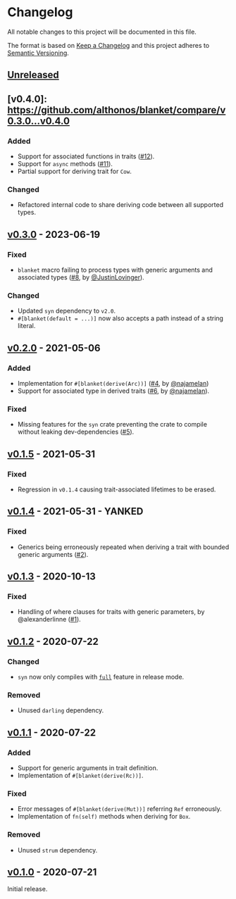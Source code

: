 # Changelog
All notable changes to this project will be documented in this file.

The format is based on [Keep a Changelog](http://keepachangelog.com/en/1.0.0/)
and this project adheres to [Semantic Versioning](http://semver.org/spec/v2.0.0.html).


## [Unreleased]

[Unreleased]: https://github.com/althonos/blanket/compare/v0.4.0...HEAD


## [v0.4.0]: https://github.com/althonos/blanket/compare/v0.3.0...v0.4.0

### Added
- Support for associated functions in traits ([#12](https://github.com/althonos/blanket/issues/12)).
- Support for `async` methods ([#11](https://github.com/althonos/blanket/issues/11)).
- Partial support for deriving trait for `Cow`.

### Changed
- Refactored internal code to share deriving code between all supported types.


## [v0.3.0] - 2023-06-19

[v0.3.0]: https://github.com/althonos/blanket/compare/v0.2.0...v0.3.0

### Fixed
- `blanket` macro failing to process types with generic arguments and associated types ([#8](https://github.com/althonos/blanket/issues/8), by [@JustinLovinger](https://github.com/JustinLovinger)).

### Changed
- Updated `syn` dependency to `v2.0`.
- `#[blanket(default = ...)]` now also accepts a path instead of a string literal.


## [v0.2.0] - 2021-05-06

[v0.2.0]: https://github.com/althonos/blanket/compare/v0.1.5...v0.2.0

### Added
- Implementation for `#[blanket(derive(Arc))]` ([#4](https://github.com/althonos/blanket/pull/4), by [@najamelan](https://github.com/najamelan))
- Support for associated type in derived traits ([#6](https://github.com/althonos/blanket/pull/6), by [@najamelan](https://github.com/najamelan)).

### Fixed
- Missing features for the `syn` crate preventing the crate to compile without leaking dev-dependencies ([#5](https://github.com/althonos/blanket/pull/5)).


## [v0.1.5] - 2021-05-31

[v0.1.5]: https://github.com/althonos/blanket/compare/v0.1.4...v0.1.5

### Fixed
- Regression in `v0.1.4` causing trait-associated lifetimes to be erased.


## [v0.1.4] - 2021-05-31 - YANKED

[v0.1.4]: https://github.com/althonos/blanket/compare/v0.1.3...v0.1.4

### Fixed
- Generics being erroneously repeated when deriving a trait with 
  bounded generic arguments ([#2](https://github.com/althonos/blanket/issues/2)).


## [v0.1.3] - 2020-10-13

[v0.1.3]: https://github.com/althonos/blanket/compare/v0.1.2...v0.1.3

### Fixed

- Handling of where clauses for traits with generic parameters,
  by @alexanderlinne ([#1](https://github.com/althonos/blanket/pull/1)).


## [v0.1.2] - 2020-07-22

[v0.1.2]: https://github.com/althonos/blanket/compare/v0.1.1...v0.1.2

### Changed

- `syn` now only compiles with [`full`](https://docs.rs/syn/latest/syn/#optional-features)
  feature in release mode.

### Removed
- Unused `darling` dependency.


## [v0.1.1] - 2020-07-22

[v0.1.1]: https://github.com/althonos/blanket/compare/v0.1.0...v0.1.1

### Added

- Support for generic arguments in trait definition.
- Implementation of `#[blanket(derive(Rc))]`.

### Fixed
- Error messages of `#[blanket(derive(Mut))]` referring `Ref` erroneously.
- Implementation of `fn(self)` methods when deriving for `Box`.

### Removed
- Unused `strum` dependency.


## [v0.1.0] - 2020-07-21

[v0.1.0]: https://github.com/althonos/blanket/compare/3e6065c9...v0.1.0

Initial release.
